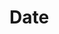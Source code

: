 # Date

<!--@include: ./common/no-methods.md -->


<!--@include: ./common/functions.md -->

<!--@include: ./common/event_objects.md -->


<!--@include: ./common/events.md -->